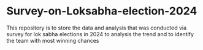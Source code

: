 # Survey-on-Loksabha-election-2024
This repository is to store the data and analysis that was conducted via survey for lok sabha elections in 2024 to analysis the trend and to identify the team with most winning chances
